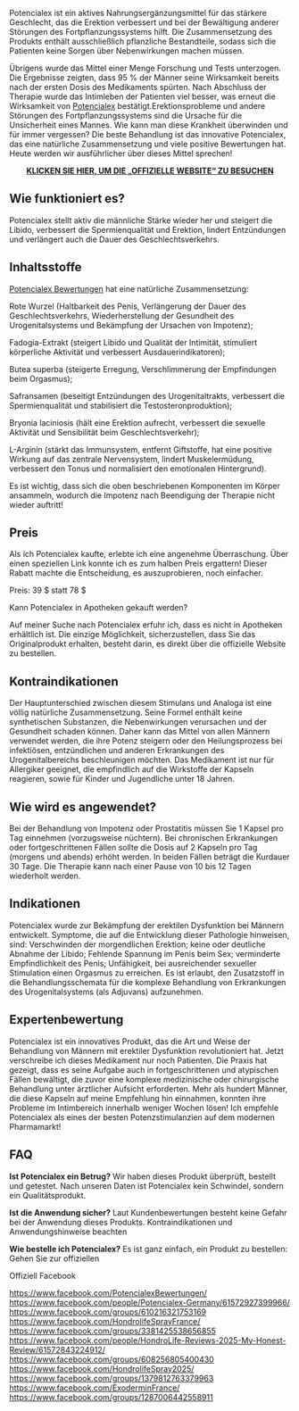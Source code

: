 Potencialex ist ein aktives Nahrungsergänzungsmittel für das stärkere Geschlecht, das die Erektion verbessert und bei der Bewältigung anderer Störungen des Fortpflanzungssystems hilft. Die Zusammensetzung des Produkts enthält ausschließlich pflanzliche Bestandteile, sodass sich die Patienten keine Sorgen über Nebenwirkungen machen müssen.</section><section></section><section id="what">Übrigens wurde das Mittel einer Menge Forschung und Tests unterzogen. Die Ergebnisse zeigten, dass 95 % der Männer seine Wirksamkeit bereits nach der ersten Dosis des Medikaments spürten. Nach Abschluss der Therapie wurde das Intimleben der Patienten viel besser, was erneut die Wirksamkeit von <a href="https://healthnewz.xyz/buy-potencialex">Potencialex</a> bestätigt.Erektionsprobleme und andere Störungen des Fortpflanzungssystems sind die Ursache für die Unsicherheit eines Mannes. Wie kann man diese Krankheit überwinden und für immer vergessen? Die beste Behandlung ist das innovative Potencialex, das eine natürliche Zusammensetzung und viele positive Bewertungen hat. Heute werden wir ausführlicher über dieses Mittel sprechen!
<p style="text-align: center;"><a href="https://healthnewz.xyz/buy-potencialex"><strong>KLICKEN SIE HIER, UM DIE „OFFIZIELLE WEBSITE“ ZU BESUCHEN</strong></a></p>

<h2><strong>Wie funktioniert es?</strong></h2>
Potencialex stellt aktiv die männliche Stärke wieder her und steigert die Libido, verbessert die Spermienqualität und Erektion, lindert Entzündungen und verlängert auch die Dauer des Geschlechtsverkehrs.
<h2><strong>Inhaltsstoffe</strong></h2>
<a href="https://www.facebook.com/PotencialexBewertungen/">Potencialex Bewertungen</a> hat eine natürliche Zusammensetzung:

Rote Wurzel (Haltbarkeit des Penis, Verlängerung der Dauer des Geschlechtsverkehrs, Wiederherstellung der Gesundheit des Urogenitalsystems und Bekämpfung der Ursachen von Impotenz);

Fadogia-Extrakt (steigert Libido und Qualität der Intimität, stimuliert körperliche Aktivität und verbessert Ausdauerindikatoren);

Butea superba (steigerte Erregung, Verschlimmerung der Empfindungen beim Orgasmus);

Safransamen (beseitigt Entzündungen des Urogenitaltrakts, verbessert die Spermienqualität und stabilisiert die Testosteronproduktion);

Bryonia laciniosis (hält eine Erektion aufrecht, verbessert die sexuelle Aktivität und Sensibilität beim Geschlechtsverkehr);

L-Arginin (stärkt das Immunsystem, entfernt Giftstoffe, hat eine positive Wirkung auf das zentrale Nervensystem, lindert Muskelermüdung, verbessert den Tonus und normalisiert den emotionalen Hintergrund).

Es ist wichtig, dass sich die oben beschriebenen Komponenten im Körper ansammeln, wodurch die Impotenz nach Beendigung der Therapie nicht wieder auftritt!
<h2><strong>Preis</strong></h2>
Als ich Potencialex kaufte, erlebte ich eine angenehme Überraschung. Über einen speziellen Link konnte ich es zum halben Preis ergattern! Dieser Rabatt machte die Entscheidung, es auszuprobieren, noch einfacher.

Preis: 39 $ statt 78 $

Kann Potencialex in Apotheken gekauft werden?

Auf meiner Suche nach Potencialex erfuhr ich, dass es nicht in Apotheken erhältlich ist. Die einzige Möglichkeit, sicherzustellen, dass Sie das Originalprodukt erhalten, besteht darin, es direkt über die offizielle Website zu bestellen.
<h2><strong>Kontraindikationen</strong></h2>
Der Hauptunterschied zwischen diesem Stimulans und Analoga ist eine völlig natürliche Zusammensetzung. Seine Formel enthält keine synthetischen Substanzen, die Nebenwirkungen verursachen und der Gesundheit schaden können. Daher kann das Mittel von allen Männern verwendet werden, die ihre Potenz steigern oder den Heilungsprozess bei infektiösen, entzündlichen und anderen Erkrankungen des Urogenitalbereichs beschleunigen möchten. Das Medikament ist nur für Allergiker geeignet, die empfindlich auf die Wirkstoffe der Kapseln reagieren, sowie für Kinder und Jugendliche unter 18 Jahren.
<h2><strong>Wie wird es angewendet?</strong></h2>
Bei der Behandlung von Impotenz oder Prostatitis müssen Sie 1 Kapsel pro Tag einnehmen (vorzugsweise nüchtern). Bei chronischen Erkrankungen oder fortgeschrittenen Fällen sollte die Dosis auf 2 Kapseln pro Tag (morgens und abends) erhöht werden. In beiden Fällen beträgt die Kurdauer 30 Tage. Die Therapie kann nach einer Pause von 10 bis 12 Tagen wiederholt werden.
<h2><strong>Indikationen</strong></h2>
Potencialex wurde zur Bekämpfung der erektilen Dysfunktion bei Männern entwickelt. Symptome, die auf die Entwicklung dieser Pathologie hinweisen, sind:
Verschwinden der morgendlichen Erektion;
keine oder deutliche Abnahme der Libido;
Fehlende Spannung im Penis beim Sex;
verminderte Empfindlichkeit des Penis;
Unfähigkeit, bei ausreichender sexueller Stimulation einen Orgasmus zu erreichen.
Es ist erlaubt, den Zusatzstoff in die Behandlungsschemata für die komplexe Behandlung von Erkrankungen des Urogenitalsystems (als Adjuvans) aufzunehmen.
<h2><strong>Expertenbewertung</strong></h2>
Potencialex ist ein innovatives Produkt, das die Art und Weise der Behandlung von Männern mit erektiler Dysfunktion revolutioniert hat. Jetzt verschreibe ich dieses Medikament nur noch Patienten. Die Praxis hat gezeigt, dass es seine Aufgabe auch in fortgeschrittenen und atypischen Fällen bewältigt, die zuvor eine komplexe medizinische oder chirurgische Behandlung unter ärztlicher Aufsicht erforderten. Mehr als hundert Männer, die diese Kapseln auf meine Empfehlung hin einnahmen, konnten ihre Probleme im Intimbereich innerhalb weniger Wochen lösen! Ich empfehle Potencialex als eines der besten Potenzstimulanzien auf dem modernen Pharmamarkt!
<h2><strong>FAQ</strong></h2>
<strong>Ist Potencialex ein Betrug?</strong>
Wir haben dieses Produkt überprüft, bestellt und getestet. Nach unseren Daten ist Potencialex kein Schwindel, sondern ein Qualitätsprodukt.

<strong>Ist die Anwendung sicher?</strong>
Laut Kundenbewertungen besteht keine Gefahr bei der Anwendung dieses Produkts. Kontraindikationen und Anwendungshinweise beachten

<strong>Wie bestelle ich Potencialex?</strong>
Es ist ganz einfach, ein Produkt zu bestellen: Gehen Sie zur offiziellen


Offiziell Facebook

https://www.facebook.com/PotencialexBewertungen/
https://www.facebook.com/people/Potencialex-Germany/61572927399966/
https://www.facebook.com/groups/610216321753169
https://www.facebook.com/HondrolifeSprayFrance/
https://www.facebook.com/groups/3381425538656855
https://www.facebook.com/people/HondroLife-Reviews-2025-My-Honest-Review/61572843224912/
https://www.facebook.com/groups/608256805400430
https://www.facebook.com/HondrolifeSpray2025/
https://www.facebook.com/groups/1379812763379963
https://www.facebook.com/ExoderminFrance/
https://www.facebook.com/groups/1287006442558911
